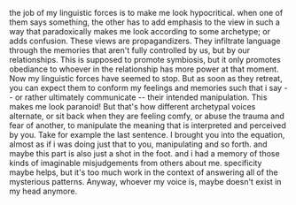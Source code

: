 the job of my linguistic forces is to make me look hypocritical. when one of them says something, the other has to add emphasis to the view in such a way that paradoxically makes me look according to some archetype; or adds confusion. These views are propagandizers. They infiltrate language through the memories that aren't fully controlled by us, but by our relationships. This is supposed to promote symbiosis, but it only promotes obediance to whoever in the relationship has more power at that moment. Now my linguistic forces have seemed to stop. But as soon as they retreat, you can expect them to conform my feelings and memories such that i say -- or rather ultimately communicate -- their intended manipulation. This makes me look paranoid! But that's how different archetypal voices alternate, or sit back when they are feeling comfy, or abuse the trauma and fear of another, to manipulate the meaning that is interpreted and perceived by you. Take for example the last sentence. I brought you into the equation, almost as if i was doing just that to you, manipulating and so forth. and maybe this part is also just a shot in the foot. and i had a memory of those kinds of imaginable misjudgements from others about me. specificity maybe helps, but it's too much work in the context of answering all of the mysterious patterns. Anyway, whoever my voice is, maybe doesn't exist in my head anymore.
